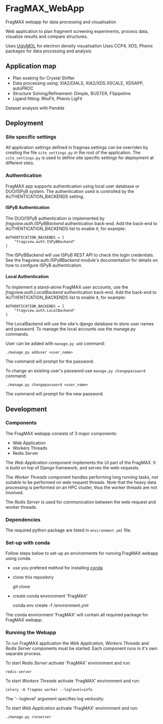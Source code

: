 # FragMAX_WebApp
FragMAX webapp for data processing and visualisation

Web application to plan fragment screening experiments, process data, visualize results and compare structures.

Uses [UglyMOL](http://uglymol.github.io/) for electron density visualisation
Uses CCP4, XDS, Phenix packages for data processing and analysis

## Application map

- Plan soaking for Crystal Shifter
- Data processing using: XIA2/DIALS, XIA2/XDS.XSCALE, XDSAPP, autoPROC
- Structure Solving/Refinement: Dimple, BUSTER, FSpipeline
- Ligand fitting: RhoFit, Phenix LigFit

Dataset analysis with Pandda

## Deployment

### Site specific settings

All application settings defined in fragmax.settings can be overriden by creating the file `site_settings.py` in the root of the application.
The `site_settings.py` is used to define site specific settings for deployment at different sites.

### Authentication

FragMAX app supports authentication using local user database or DUO/ISPyB system.
The authentication used is controlled by the AUTHENTICATION_BACKENDS setting.

#### ISPyB Authentication

The DUO/ISPyB authentication is implemented by _fragview.auth.ISPyBBackend_ authentication back-end.
Add the back-end to AUTHENTICATION_BACKENDS list to enable it, for example:

    AUTHENTICATION_BACKENDS = [
        "fragview.auth.ISPyBBackend"
    ]

The ISPyBBackend will use ISPyB REST API to check the login credentials.
See the fragview.auth.ISPyBBackend module's documentation for details on how to confgure ISPyB authentication.

#### Local Authentication

To implement a stand-alone FragMAX user accounts, use the _fragview.auth.LocalBackend_ authentication back-end.
Add the back-end to AUTHENTICATION_BACKENDS list to enable it, for example:

    AUTHENTICATION_BACKENDS = [
        "fragview.auth.LocalBackend"
    ]

The LocalBackend will use the site's django database to store user names and password.
To manage the local accounts use the manage.py commands.

User can be added with `manage.py add` command:

    ./manage.py adduser <user_name>

The command will prompt for the password.

To change an existing user's password use `manage.py changepassword` command:

    ./manage.py changepassword <user_name>

The command will prompt for the new password.

## Development

### Components

The FragMAX webapp consists of 3 major components:

 * Web Application
 * Workers Threads
 * Redis Server

The _Web Application_ component implements the UI part of the FragMAX.
It is build on top of Django framework, and serves the web-requests.

The _Worker Threads_ component handles performing long running tasks, not suitable to be performed on web-request threads.
Note that the heavy data processing is performed on an HPC cluster, thus the worker threads are not involved.

The _Redis Server_ is used for communication between the web-request and worker threads.

### Dependencies

The required python package are listed in `environment.yml` file.

### Set-up with conda

Follow steps below to set-up an environments for running FragMAX webapp using conda.

- use you prefered method for installing [conda](https://docs.conda.io/en/latest/)
- clone this repository

    git clone <repo-url> <src-dir>

- create conda environment 'FragMAX'

    conda env create -f <src-dir>/environment.yml

The conda environment 'FragMAX' will contain all required package for FragMAX webapp.

### Running the Webapp

To run FragMAX application the _Web Application_, _Workers Threads_ and _Redis Server_ components must be started.
Each component runs in it's own separate process.

To start _Redis Server_ activate 'FragMAX' environment and run:

    redis-server

To start _Workers Threads_ activate 'FragMAX' environment and run:

    celery -A fragmax worker --loglevel=info

The '--loglevel' argument specifies log verbosity.

To start _Web Application_ activate 'FragMAX' environment and run:

    ./manage.py runserver

